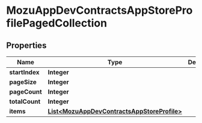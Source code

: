 
# MozuAppDevContractsAppStoreProfilePagedCollection

## Properties
Name | Type | Description | Notes
------------ | ------------- | ------------- | -------------
**startIndex** | **Integer** |  |  [optional]
**pageSize** | **Integer** |  |  [optional]
**pageCount** | **Integer** |  |  [optional]
**totalCount** | **Integer** |  |  [optional]
**items** | [**List&lt;MozuAppDevContractsAppStoreProfile&gt;**](MozuAppDevContractsAppStoreProfile.md) |  |  [optional]




